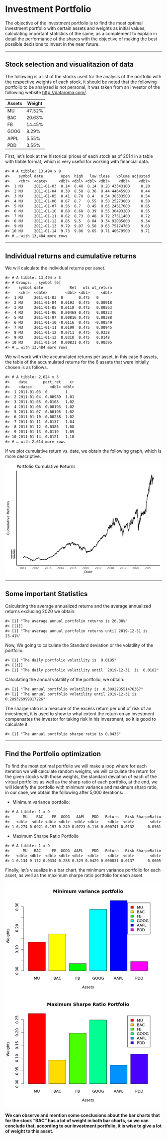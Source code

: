 
<!-- README.md is generated from README.Rmd. Please edit that file -->

# Investment Portfolio

<!-- badges: start -->
<!-- badges: end -->

The objective of the investment portfolio is to find the most optimal
investment portfolio with certain assets and weights as initial values,
calculating important statistics of the same, as a complement to explain
in detail the performance of the shares with the objective of making the
best possible decisions to invest in the near future.

------------------------------------------------------------------------

## Stock selection and visualitazion of data

The following is a list of the stocks used for the analysis of the
portfolio with the respective weights of each stock, it should be noted
that the following portfolio to be analyzed is not personal, it was
taken from an investor of the following website <http://dataroma.com/>.

| **Assets** | **Weight** |
|------------|------------|
| MU         | 47.52%     |
| BAC        | 20.63%     |
| FB         | 14.45%     |
| GOOG       | 8.29%      |
| APPL       | 5.55%      |
| PDD        | 3.55%      |

First, let’s look at the historical prices of each stock as of 2014 in a
table with tibble format, which is very useful for working with
financial data.

    #> # A tibble: 13,494 x 8
    #>    symbol date        open  high   low close   volume adjusted
    #>    <chr>  <date>     <dbl> <dbl> <dbl> <dbl>    <dbl>    <dbl>
    #>  1 MU     2011-01-03  8.14  8.48  8.14  8.28 43343100     8.28
    #>  2 MU     2011-01-04  8.38  8.58  8.36  8.44 44645900     8.44
    #>  3 MU     2011-01-05  8.41  8.78  8.4   8.54 38533500     8.54
    #>  4 MU     2011-01-06  8.67  8.7   8.55  8.58 25273800     8.58
    #>  5 MU     2011-01-07  8.56  8.7   8.45  8.65 24517000     8.65
    #>  6 MU     2011-01-10  8.68  8.68  8.39  8.55 30493200     8.55
    #>  7 MU     2011-01-11  8.62  8.73  8.48  8.72 27511400     8.72
    #>  8 MU     2011-01-12  8.85  9.5   8.84  9.34 92085800     9.34
    #>  9 MU     2011-01-13  9.79  9.87  9.58  9.63 75174700     9.63
    #> 10 MU     2011-01-14  9.73  9.86  9.65  9.71 40679500     9.71
    #> # … with 13,484 more rows

------------------------------------------------------------------------

## Individual returns and cumulative returns

We will calculate the individual returns per asset.

    #> # A tibble: 13,494 x 5
    #> # Groups:   symbol [6]
    #>    symbol date            Ret   wts wt_return
    #>    <chr>  <date>        <dbl> <dbl>     <dbl>
    #>  1 MU     2011-01-03  0       0.475   0      
    #>  2 MU     2011-01-04  0.0193  0.475   0.00918
    #>  3 MU     2011-01-05  0.0118  0.475   0.00563
    #>  4 MU     2011-01-06  0.00468 0.475   0.00223
    #>  5 MU     2011-01-07  0.00816 0.475   0.00388
    #>  6 MU     2011-01-10 -0.0116  0.475  -0.00549
    #>  7 MU     2011-01-11  0.0199  0.475   0.00945
    #>  8 MU     2011-01-12  0.0711  0.475   0.0338 
    #>  9 MU     2011-01-13  0.0310  0.475   0.0148 
    #> 10 MU     2011-01-14  0.00831 0.475   0.00395
    #> # … with 13,484 more rows

We will work with the accumulated returns per asset, in this case 6
assets, the table of the accumulated returns for the 6 assets that were
initially chosen is as follows.

    #> # A tibble: 2,624 x 3
    #>    date       port_ret    cr
    #>    <date>        <dbl> <dbl>
    #>  1 2011-01-03  0        1   
    #>  2 2011-01-04  0.00989  1.01
    #>  3 2011-01-05  0.0108   1.02
    #>  4 2011-01-06  0.00193  1.02
    #>  5 2011-01-07  0.00195  1.02
    #>  6 2011-01-10 -0.00258  1.02
    #>  7 2011-01-11  0.0137   1.04
    #>  8 2011-01-12  0.0386   1.08
    #>  9 2011-01-13  0.0119   1.09
    #> 10 2011-01-14  0.0121   1.10
    #> # … with 2,614 more rows

If we plot cumulative return vs. date, we obtain the following graph,
which is more descriptive.

![](README_files/figure-gfm/unnamed-chunk-6-1.png)<!-- -->

------------------------------------------------------------------------

## Some important Statistics

Calculating the average annualized returns and the average annualized
returns excluding 2020 we obtain:

    #> [1] "The average annual portfolio returns is 26.08%"
    #> [[1]]
    #> [1] "The average annual portfolio returns until 2019-12-31 is 23.41%"

Now, We going to calculate the Standard deviation or the volatility of
the portfolio.

    #> [1] "The daily portfolio volatility is  0.0195"
    #> [[1]]
    #> [1] "The daily portfolio volatility until  2019-12-31  is  0.0182"

Calculating the annual volatility of the portfolio, we obtain:

    #> [1] "The annual portfolio volatility is  0.309228551476367"
    #> [1] "The annual portfolio volatility until 2019-12-31 is  0.289326999817226"

The sharpe ratio is a measure of the excess return per unit of risk of
an investment, it is used to show to what extent the return on an
investment compensates the investor for taking risk in his investment,
so it is good to calculate it.

    #> [1] "The annual portfolio sharpe ratio is 0.8433"

------------------------------------------------------------------------

## Find the Portfolio optimization

To find the most optimal portfolio we will make a loop where for each
iteration we will calculate random weights, we will calculate the return
for the given stocks with those weights, the standard deviation of each
of the virtual portfolios as well as the sharp ratio of each portfolio,
at the end, we will identify the portfolio with minimum variance and
maximum sharp ratio, in our case, we obtain the following after 5,000
iterations:

-   Minimum variance portfolio:

<!-- -->

    #> # A tibble: 1 x 9
    #>      MU    BAC    FB  GOOG   AAPL   PDD   Return   Risk SharpeRatio
    #>   <dbl>  <dbl> <dbl> <dbl>  <dbl> <dbl>    <dbl>  <dbl>       <dbl>
    #> 1 0.274 0.0921 0.197 0.249 0.0723 0.116 0.000741 0.0132      0.0561

-   Maximum Sharpe Ratio Portfolio

<!-- -->

    #> # A tibble: 1 x 9
    #>      MU   BAC     FB  GOOG  AAPL    PDD   Return   Risk SharpeRatio
    #>   <dbl> <dbl>  <dbl> <dbl> <dbl>  <dbl>    <dbl>  <dbl>       <dbl>
    #> 1 0.134 0.172 0.0334 0.288 0.329 0.0429 0.000831 0.0137      0.0605

Finally, let’s visualize in a bar chart, the minimum variance portfolio
for each asset, as well as the maximum sharpe ratio portfolio for each
asset.

![](README_files/figure-gfm/unnamed-chunk-13-1.png)<!-- -->![](README_files/figure-gfm/unnamed-chunk-13-2.png)<!-- -->

**We can observe and mention some conclusions about the bar charts that
for the stock “BAC” has a lot of weight in both bar charts, so we can
conclude that, according to our investment portfolio, it is wise to give
a lot of weight to this asset.**
